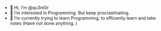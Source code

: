 - 👋 Hi, I’m @qu3nt0r
- 👀 I’m interested in Programming. But keep procrastinating.
- 🌱 I’m currently trying to learn Programming, to efficently learn and take notes (Have not done anything. )

<!---
qu3nt0r/qu3nt0r is a ✨ special ✨ repository because its `README.md` (this file) appears on your GitHub profile.
You can click the Preview link to take a look at your changes.
--->
